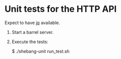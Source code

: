 # Unit tests for the HTTP API

Expect to have [jq](https://stedolan.github.io/jq) available.

1) Start a barrel server.

2) Execute the tests:

    $ ./shebang-unit run_test.sh
